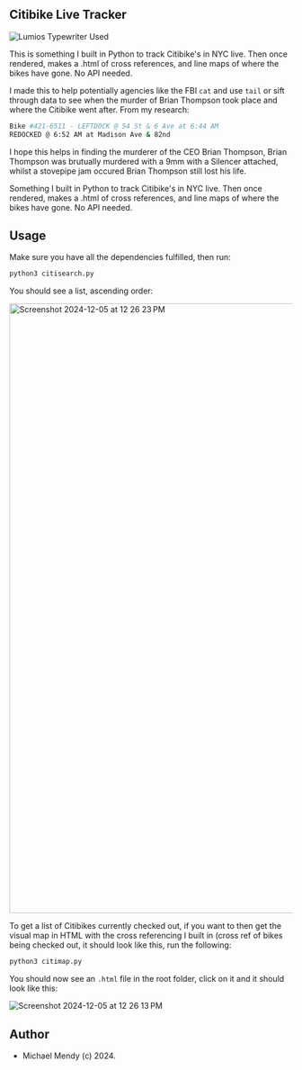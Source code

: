 ## Citibike Live Tracker 

![Lumios Typewriter Used](https://github.com/user-attachments/assets/19cc5a33-3083-46aa-9a2c-2ac4f0a87c44)

This is something I built in Python to track Citibike's in NYC live. Then once rendered, makes a .html of cross references, and line maps of where the bikes have gone. No API needed. 

I made this to help potentially agencies like the FBI `cat` and use `tail` or sift through data to see when the murder of Brian Thompson took place and where the Citibike went after. From my research:

```bash
Bike #421-6511 - LEFTDOCK @ 54 St & 6 Ave at 6:44 AM
REDOCKED @ 6:52 AM at Madison Ave & 82nd 
```

I hope this helps in finding the murderer of the CEO Brian Thompson, Brian Thompson was brutually murdered with a 9mm with a Silencer attached, whilst a stovepipe jam occured Brian Thompson still lost his life.


Something I built in Python to track Citibike's in NYC live. Then once rendered, makes a .html of cross references, and line maps of where the bikes have gone. No API needed. 

## Usage

Make sure you have all the dependencies fulfilled, then run:

```bash
python3 citisearch.py
```
You should see a list, ascending order:

<img width="1084" alt="Screenshot 2024-12-05 at 12 26 23 PM" src="https://github.com/user-attachments/assets/beec4938-1311-4bc9-b2c8-21db78a1ca88">

To get a list of Citibikes currently checked out, if you want to then get the visual map in HTML with the cross referencing I built in (cross ref of bikes being checked out, it should look like this, run the following:

```bash
python3 citimap.py
```
You should now see an `.html` file in the root folder, click on it and it should look like this: 

![Screenshot 2024-12-05 at 12 26 13 PM](https://github.com/user-attachments/assets/49b1f037-fa6d-4b8a-a43d-e9110136aceb)

## Author
* Michael Mendy (c) 2024.
